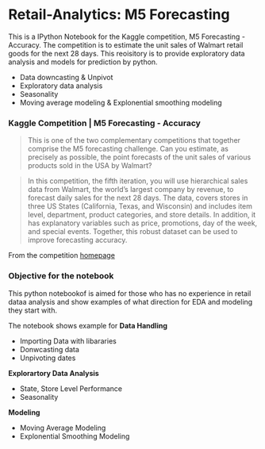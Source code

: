 # Retail-Analytics: M5 Forecasting 
This is a IPython Notebook for the Kaggle competition, M5 Forecasting - Accuracy. The competition is to estimate the unit sales of Walmart retail goods for the next 28 days. This reoisitory is to provide exploratory data analysis and models for prediction by python. 
  - Data downcasting & Unpivot 
  - Exploratory data analysis 
  - Seasonality
  - Moving average modeling & Explonential smoothing modeling 

### Kaggle Competition | M5 Forecasting - Accuracy
> This is one of the two complementary competitions that together comprise the M5 forecasting challenge. Can you estimate, as precisely as possible, the point forecasts of the unit sales of various products sold in the USA by Walmart? 

> In this competition, the fifth iteration, you will use hierarchical sales data from Walmart, the world’s largest company by revenue, to forecast daily sales for the next 28 days. The data, covers stores in three US States (California, Texas, and Wisconsin) and includes item level, department, product categories, and store details. In addition, it has explanatory variables such as price, promotions, day of the week, and special events. Together, this robust dataset can be used to improve forecasting accuracy.

From the competition [homepage](https://www.kaggle.com/c/m5-forecasting-accuracy/overview)

### Objective for the notebook 
This python notebookof is aimed for those who has no experience in retail dataa analysis and show examples of what direction for EDA and modeling they start with.

The notebook shows example for
**Data Handling** 
* Importing Data with libararies
* Donwcasting data 
* Unpivoting dates

**Explorartory Data Analysis** 
*  State, Store Level Performance
*  Seasonality

**Modeling** 
* Moving Average Modeling
* Explonential Smoothing Modeling 
